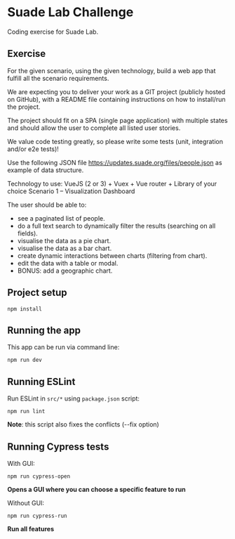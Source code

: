 # Suade Lab Challenge

Coding exercise for Suade Lab.

## Exercise

For the given scenario, using the given technology, build a web app that fulfill all the scenario requirements.

We are expecting you to deliver your work as a GIT project (publicly hosted on GitHub), with a README file containing instructions on how to install/run the project.

The project should fit on a SPA (single page application) with multiple states and should allow the user to complete all listed user stories.

We value code testing greatly, so please write some tests (unit, integration and/or e2e tests)!

Use the following JSON file https://updates.suade.org/files/people.json as example of data structure.

Technology to use: VueJS (2 or 3) + Vuex + Vue router + Library of your choice
Scenario 1 – Visualization Dashboard


The user should be able to:
 - see a paginated list of people.
 - do a full text search to dynamically filter the results (searching on all fields).
 - visualise the data as a pie chart.
 - visualise the data as a bar chart.
 - create dynamic interactions between charts (filtering from chart).
 - edit the data with a table or modal.
 - BONUS: add a geographic chart.


## Project setup

```
npm install
```


## Running the app

This app can be run via command line:

```
npm run dev
```

## Running ESLint

Run ESLint in `src/*` using `package.json` script:

```
npm run lint
```

**Note**: this script also fixes the conflicts (--fix option)

## Running Cypress tests

With GUI:
```
npm run cypress-open
```
**Opens a GUI where you can choose a specific feature to run**

Without GUI:
```
npm run cypress-run
```
**Run all features**
